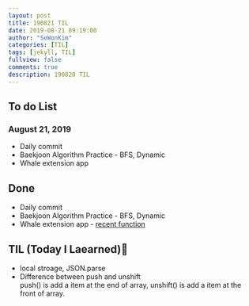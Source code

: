 ```yaml
---
layout: post
title: 190821 TIL
date: 2019-08-21 09:19:00
author: "SeWonKim"
categories: [TIL]
tags: [jekyll, TIL]
fullview: false
comments: true
description: 190820 TIL
---
```


## To do List

### August 21, 2019

- Daily commit
- Baekjoon Algorithm Practice - BFS, Dynamic
- Whale extension app

## Done

- Daily commit
- Baekjoon Algorithm Practice - BFS, Dynamic
- Whale extension app - [recent function](https://github.com/soyoungjeong/EmojiByEternal/pull/9)

## TIL (Today I Laearned)🤔

- local stroage, JSON.parse
- Difference between push and unshift  
  push() is add a item at the end of array, unshift() is add a item at the front of array.
